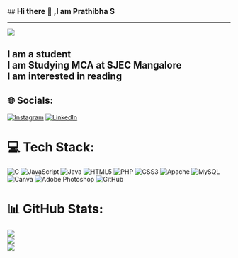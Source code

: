   ##<b><big>  Hi there 👋 ,I am Prathibha S</big></b><br>

---

[![](https://visitcount.itsvg.in/api?id=Prathibha887&icon=0&color=0)](https://visitcount.itsvg.in)

I am a student <br>I am Studying MCA at SJEC Mangalore<br>I am interested in reading
---

## 🌐 Socials:
[![Instagram](https://img.shields.io/badge/Instagram-%23E4405F.svg?logo=Instagram&logoColor=white)](https://instagram.com/prathibha3188) [![LinkedIn](https://img.shields.io/badge/LinkedIn-%230077B5.svg?logo=linkedin&logoColor=white)](https://www.linkedin.com/in/prathibha-s-657245297/) 

# 💻 Tech Stack:
![C](https://img.shields.io/badge/c-%2300599C.svg?style=for-the-badge&logo=c&logoColor=white) ![JavaScript](https://img.shields.io/badge/javascript-%23323330.svg?style=for-the-badge&logo=javascript&logoColor=%23F7DF1E) ![Java](https://img.shields.io/badge/java-%23ED8B00.svg?style=for-the-badge&logo=openjdk&logoColor=white) ![HTML5](https://img.shields.io/badge/html5-%23E34F26.svg?style=for-the-badge&logo=html5&logoColor=white) ![PHP](https://img.shields.io/badge/php-%23777BB4.svg?style=for-the-badge&logo=php&logoColor=white) ![CSS3](https://img.shields.io/badge/css3-%231572B6.svg?style=for-the-badge&logo=css3&logoColor=white) ![Apache](https://img.shields.io/badge/apache-%23D42029.svg?style=for-the-badge&logo=apache&logoColor=white) ![MySQL](https://img.shields.io/badge/mysql-4479A1.svg?style=for-the-badge&logo=mysql&logoColor=white) ![Canva](https://img.shields.io/badge/Canva-%2300C4CC.svg?style=for-the-badge&logo=Canva&logoColor=white) ![Adobe Photoshop](https://img.shields.io/badge/adobe%20photoshop-%2331A8FF.svg?style=for-the-badge&logo=adobe%20photoshop&logoColor=white) ![GitHub](https://img.shields.io/badge/github-%23121011.svg?style=for-the-badge&logo=github&logoColor=white)
# 📊 GitHub Stats:
![](https://github-readme-stats.vercel.app/api?username=Prathibha887&theme=vue-dark&hide_border=false&include_all_commits=true&count_private=false)<br/>
![](https://github-readme-streak-stats.herokuapp.com/?user=Prathibha887&theme=vue-dark&hide_border=false)<br/>
![](https://github-readme-stats.vercel.app/api/top-langs/?username=Prathibha887&theme=vue-dark&hide_border=false&include_all_commits=true&count_private=false&layout=compact)




<!-- Proudly created with GPRM ( https://gprm.itsvg.in ) -->
